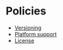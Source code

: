 # Policies

- [Versioning](./versioning.md)
- [Platform support](./platforms.md)
- [License](./license.md)
